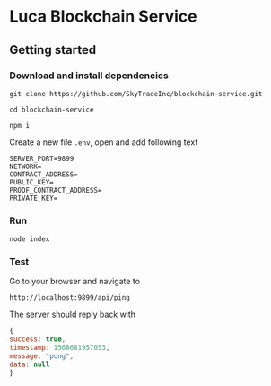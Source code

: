 # Luca Blockchain Service

## Getting started

### Download and install dependencies
`git clone https://github.com/SkyTradeInc/blockchain-service.git`

`cd blockchain-service`

`npm i`

Create a new file `.env`, open and add following text

```
SERVER_PORT=9899
NETWORK=
CONTRACT_ADDRESS=
PUBLIC_KEY=
PROOF_CONTRACT_ADDRESS=
PRIVATE_KEY=
```

### Run

`node index`


### Test

Go to your browser and navigate to

`http://localhost:9899/api/ping`

The server should reply back with

```javascript
{
success: true,
timestamp: 1568681957053,
message: "pong",
data: null
}
```
